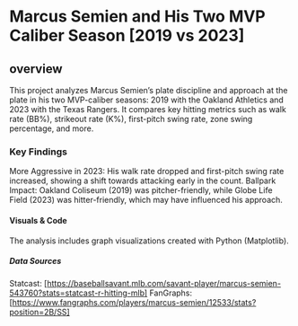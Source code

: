 # Marcus Semien and His Two MVP Caliber Season [2019 vs 2023]

## overview
This project analyzes Marcus Semien’s plate discipline and approach at the plate in his two MVP-caliber seasons: 2019 with the Oakland Athletics and 2023 with the Texas Rangers. It compares key hitting metrics such as walk rate (BB%), strikeout rate (K%), first-pitch swing rate, zone swing percentage, and more.

### Key Findings
More Aggressive in 2023: His walk rate dropped and first-pitch swing rate increased, showing a shift towards attacking early in the count.
Ballpark Impact: Oakland Coliseum (2019) was pitcher-friendly, while Globe Life Field (2023) was hitter-friendly, which may have influenced his approach.

#### Visuals & Code
The analysis includes graph visualizations created with Python (Matplotlib).

##### Data Sources
Statcast: [https://baseballsavant.mlb.com/savant-player/marcus-semien-543760?stats=statcast-r-hitting-mlb]
FanGraphs: [https://www.fangraphs.com/players/marcus-semien/12533/stats?position=2B/SS]
